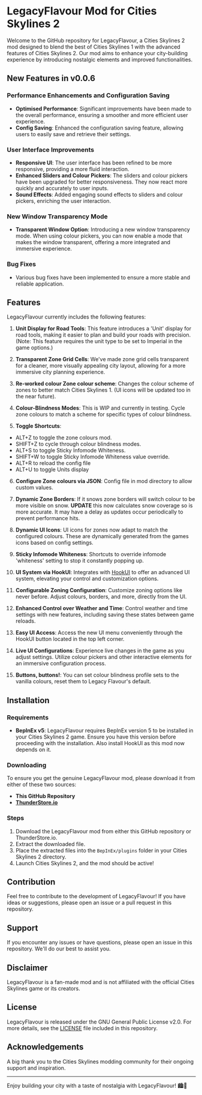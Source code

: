 ﻿# LegacyFlavour Mod for Cities Skylines 2

Welcome to the GitHub repository for LegacyFlavour, a Cities Skylines 2 mod designed to blend the best of Cities Skylines 1 with the advanced features of Cities Skylines 2. Our mod aims to enhance your city-building experience by introducing nostalgic elements and improved functionalities.

## New Features in v0.0.6

### Performance Enhancements and Configuration Saving
- **Optimised Performance**: Significant improvements have been made to the overall performance, ensuring a smoother and more efficient user experience.
- **Config Saving**: Enhanced the configuration saving feature, allowing users to easily save and retrieve their settings.

### User Interface Improvements
- **Responsive UI**: The user interface has been refined to be more responsive, providing a more fluid interaction.
- **Enhanced Sliders and Colour Pickers**: The sliders and colour pickers have been upgraded for better responsiveness. They now react more quickly and accurately to user inputs.
- **Sound Effects**: Added engaging sound effects to sliders and colour pickers, enriching the user interaction.

### New Window Transparency Mode
- **Transparent Window Option**: Introducing a new window transparency mode. When using colour pickers, you can now enable a mode that makes the window transparent, offering a more integrated and immersive experience.

### Bug Fixes
- Various bug fixes have been implemented to ensure a more stable and reliable application.

## Features

LegacyFlavour currently includes the following features:

1. **Unit Display for Road Tools**: This feature introduces a 'Unit' display for road tools, making it easier to plan and build your roads with precision. (Note: This feature requires the unit type to be set to Imperial in the game options.)

2. **Transparent Zone Grid Cells**: We've made zone grid cells transparent for a cleaner, more visually appealing city layout, allowing for a more immersive city planning experience.

3. **Re-worked colour Zone colour scheme**: Changes the colour scheme of zones to better match Cities Skylines 1. (UI icons will be updated too in the near future).

4. **Colour-Blindness Modes**: This is WIP and currently in testing. Cycle zone colours to match a scheme for specific types of colour blindness.

5. **Toggle Shortcuts**: 

- ALT+Z to toggle the zone colours mod. 
- SHIFT+Z to cycle through colour blindness modes.
- ALT+S to toggle Sticky Infomode Whiteness. 
- SHIFT+W to toggle Sticky Infomode Whiteness value override.
- ALT+R to reload the config file
- ALT+U to toggle Units display

6. **Configure Zone colours via JSON**: Config file in mod directory to allow custom values.

7. **Dynamic Zone Borders**: If it snows zone borders will switch colour to be more visible on snow. **UPDATE** this now calculates snow coverage so is more accurate. It may have a delay as updates occur periodically to prevent performance hits.

8. **Dynamic UI Icons**: UI icons for zones now adapt to match the configured colours. These are dynamically generated from the games icons based on config settings.

9. **Sticky Infomode Whiteness**: Shortcuts to override infomode 'whiteness' setting to stop it constantly popping up.

10. **UI System via HookUI**: Integrates with [HookUI](https://github.com/Captain-Of-Coit/hookui/releases) to offer an advanced UI system, elevating your control and customization options.

11. **Configurable Zoning Configuration**: Customize zoning options like never before. Adjust colours, borders, and more, directly from the UI.

12. **Enhanced Control over Weather and Time**: Control weather and time settings with new features, including saving these states between game reloads.

13. **Easy UI Access**: Access the new UI menu conveniently through the HookUI button located in the top left corner.

14. **Live UI Configurations**: Experience live changes in the game as you adjust settings. Utilize colour pickers and other interactive elements for an immersive configuration process.

15. **Buttons, buttons!**: You can set colour blindness profile sets to the vanilla colours, reset them to Legacy Flavour's default.

## Installation

### Requirements

- **BepInEx v5**: LegacyFlavour requires BepInEx version 5 to be installed in your Cities Skylines 2 game. Ensure you have this version before proceeding with the installation. Also install HookUI as this mod now depends on it.

### Downloading

To ensure you get the genuine LegacyFlavour mod, please download it from either of these two sources:

- **This GitHub Repository**
- **[ThunderStore.io](https://thunderstore.io)**

### Steps

1. Download the LegacyFlavour mod from either this GitHub repository or ThunderStore.io.
2. Extract the downloaded file.
3. Place the extracted files into the `BepInEx/plugins` folder in your Cities Skylines 2 directory.
4. Launch Cities Skylines 2, and the mod should be active!

## Contribution

Feel free to contribute to the development of LegacyFlavour! If you have ideas or suggestions, please open an issue or a pull request in this repository.

## Support

If you encounter any issues or have questions, please open an issue in this repository. We'll do our best to assist you.

## Disclaimer

LegacyFlavour is a fan-made mod and is not affiliated with the official Cities Skylines game or its creators.

## License

LegacyFlavour is released under the GNU General Public License v2.0. For more details, see the [LICENSE](LICENSE) file included in this repository.

## Acknowledgements

A big thank you to the Cities Skylines modding community for their ongoing support and inspiration.

---

Enjoy building your city with a taste of nostalgia with LegacyFlavour! 🏙️🌉